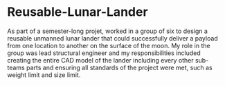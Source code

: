 # Reusable-Lunar-Lander

As part of a semester-long projet, worked in a group of six to design a reusable unmanned lunar lander that could successfully deliver a payload from one location to  another on the surface of the moon. My role in the group was lead structural engineer and my responsibilities included creating the entire CAD model of the lander including every other sub-teams parts and ensuring all standards of the project were met, such as weight limit and size limit.
